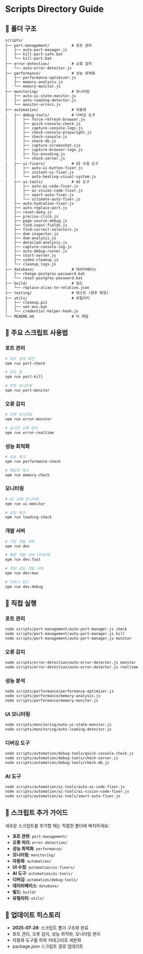 # Scripts Directory Guide

## 📁 폴더 구조

```
scripts/
├── port-management/          # 포트 관리
│   ├── auto-port-manager.js
│   ├── kill-port-safe.bat
│   └── kill-port.bat
├── error-detection/          # 오류 감지
│   └── auto-error-detector.js
├── performance/              # 성능 최적화
│   ├── performance-optimizer.js
│   ├── memory-analysis.js
│   └── memory-monitor.js
├── monitoring/               # 모니터링
│   ├── auto-ui-state-monitor.js
│   ├── auto-loading-detector.js
│   └── monitor-errors.js
├── automation/               # 자동화
│   ├── debug-tools/          # 디버깅 도구
│   │   ├── force-refresh-browser.js
│   │   ├── quick-console-check.js
│   │   ├── capture-console-logs.js
│   │   ├── check-console-playwright.js
│   │   ├── check-console.js
│   │   ├── check-db.js
│   │   ├── capture-screenshot.cjs
│   │   ├── capture-browser-logs.js
│   │   ├── fix-encoding.js
│   │   └── check-server.js
│   ├── ui-fixers/            # UI 수정 도구
│   │   ├── auto-ui-button-fixer.js
│   │   ├── instant-ui-fixer.js
│   │   └── auto-healing-visual-system.js
│   ├── ai-tools/             # AI 도구
│   │   ├── auto-ai-code-fixer.js
│   │   ├── ai-vision-code-fixer.js
│   │   ├── smart-auto-fixer.js
│   │   └── ultimate-auto-fixer.js
│   ├── auto-hydration-fixer.js
│   ├── auto-replace-port.js
│   ├── reset-data.js
│   ├── precise-click.js
│   ├── page-source-debug.js
│   ├── find-input-fields.js
│   ├── find-correct-selectors.js
│   ├── dom-inspector.js
│   ├── dom-analysis.js
│   ├── detailed-analysis.js
│   ├── capture-console-log.js
│   ├── auto-debug-runner.js
│   ├── start-server.js
│   ├── video-cleanup.js
│   └── cleanup_logs.js
├── database/                 # 데이터베이스
│   ├── change-postgres-password.bat
│   └── reset-postgres-password.bat
├── build/                    # 빌드
│   └── replace-alias-to-relative.json
├── testing/                  # 테스트 (향후 확장)
├── utils/                    # 유틸리티
│   ├── cleanup.ps1
│   ├── set-env.bat
│   └── credential-helper-hook.js
└── README.md                 # 이 파일
```

## 🚀 주요 스크립트 사용법

### 포트 관리
```bash
# 포트 상태 확인
npm run port-check

# 포트 킬
npm run port-kill

# 포트 모니터링
npm run port-monitor
```

### 오류 감지
```bash
# 오류 모니터링
npm run error-monitor

# 실시간 오류 감지
npm run error-realtime
```

### 성능 최적화
```bash
# 성능 체크
npm run performance-check

# 메모리 체크
npm run memory-check
```

### 모니터링
```bash
# UI 상태 모니터링
npm run ui-monitor

# 로딩 체크
npm run loading-check
```

### 개발 서버
```bash
# 기본 개발 서버
npm run dev

# 빠른 개발 서버 (터보팩)
npm run dev:fast

# 최대 성능 개발 서버
npm run dev:max

# 디버그 모드
npm run dev:debug
```

## 🔧 직접 실행

### 포트 관리
```bash
node scripts/port-management/auto-port-manager.js check
node scripts/port-management/auto-port-manager.js kill
node scripts/port-management/auto-port-manager.js monitor
```

### 오류 감지
```bash
node scripts/error-detection/auto-error-detector.js monitor
node scripts/error-detection/auto-error-detector.js realtime
```

### 성능 분석
```bash
node scripts/performance/performance-optimizer.js
node scripts/performance/memory-analysis.js
node scripts/performance/memory-monitor.js
```

### UI 모니터링
```bash
node scripts/monitoring/auto-ui-state-monitor.js
node scripts/monitoring/auto-loading-detector.js
```

### 디버깅 도구
```bash
node scripts/automation/debug-tools/quick-console-check.js
node scripts/automation/debug-tools/check-server.js
node scripts/automation/debug-tools/check-db.js
```

### AI 도구
```bash
node scripts/automation/ai-tools/auto-ai-code-fixer.js
node scripts/automation/ai-tools/ai-vision-code-fixer.js
node scripts/automation/ai-tools/smart-auto-fixer.js
```

## 📝 스크립트 추가 가이드

새로운 스크립트를 추가할 때는 적절한 폴더에 배치하세요:

- **포트 관련**: `port-management/`
- **오류 처리**: `error-detection/`
- **성능 최적화**: `performance/`
- **모니터링**: `monitoring/`
- **자동화**: `automation/`
- **UI 수정**: `automation/ui-fixers/`
- **AI 도구**: `automation/ai-tools/`
- **디버깅**: `automation/debug-tools/`
- **데이터베이스**: `database/`
- **빌드**: `build/`
- **유틸리티**: `utils/`

## 🔄 업데이트 히스토리

- **2025-07-28**: 스크립트 폴더 구조화 완료
- 포트 관리, 오류 감지, 성능 최적화, 모니터링 분리
- 자동화 도구를 하위 카테고리로 세분화
- package.json 스크립트 경로 업데이트 